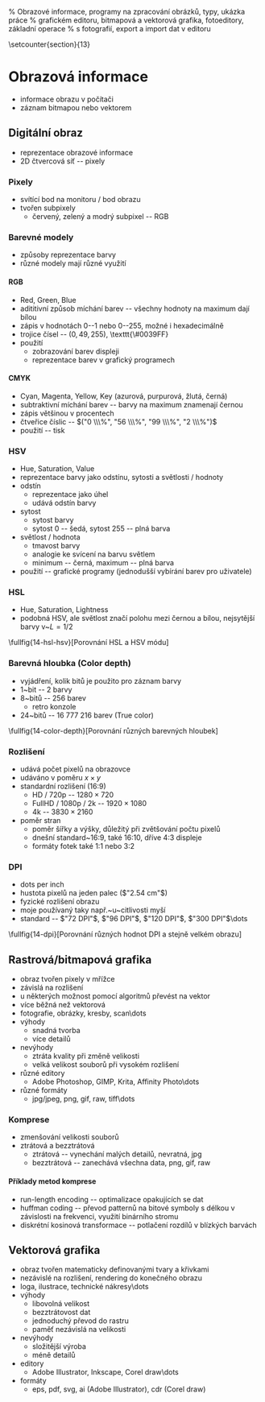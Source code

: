 % Obrazové informace, programy na zpracování obrázků, typy, ukázka práce
% grafickém editoru, bitmapová a vektorová grafika, fotoeditory, základní operace
% s fotografií, export a import dat v editoru

\setcounter{section}{13}
# Obrazová informace
- informace obrazu v počítači
- záznam bitmapou nebo vektorem

## Digitální obraz
- reprezentace obrazové informace
- 2D čtvercová síť -- pixely

### Pixely
- svítící bod na monitoru / bod obrazu
- tvořen subpixely
	- červený, zelený a modrý subpixel -- RGB

### Barevné modely
- způsoby reprezentace barvy
- různé modely mají různé využití

#### RGB
- Red, Green, Blue
- adititivní způsob míchání barev -- všechny hodnoty na maximum dají bílou
- zápis v hodnotách 0--1 nebo 0--255, možné i hexadecimálně
- trojice čísel -- $(0, 49, 255)$, \texttt{\\#0039FF}
- použití
	- zobrazování barev displeji
	- reprezentace barev v grafický programech

#### CMYK
- Cyan, Magenta, Yellow, Key (azurová, purpurová, žlutá, černá)
- subtraktivní míchání barev -- barvy na maximum znamenají černou
- zápis většinou v procentech
- čtveřice číslic -- $("0 \\\%", "56 \\\%", "99 \\\%", "2 \\\%")$
- použití -- tisk

### HSV
- Hue, Saturation, Value
- reprezentace barvy jako odstínu, sytosti a světlosti / hodnoty
- odstín
	- reprezentace jako úhel
	- udává odstín barvy
- sytost
	- sytost barvy
	- sytost 0 -- šedá, sytost 255 -- plná barva
- světlost / hodnota
	- tmavost barvy
	- analogie ke svícení na barvu světlem
	- minimum -- černá, maximum -- plná barva
- použití -- grafické programy (jednodušší vybírání barev pro uživatele)

### HSL
- Hue, Saturation, Lightness
- podobná HSV, ale světlost značí polohu mezi černou a bílou, nejsytější barvy v~$L=1/2$

\fullfig{14-hsl-hsv}[Porovnání HSL a HSV módu]

### Barevná hloubka (Color depth)
- vyjádření, kolik bitů je použito pro záznam barvy
- 1~bit -- 2 barvy
- 8~bitů -- 256 barev
	- retro konzole
- 24~bitů -- $16~777~216$ barev (True color)

\fullfig{14-color-depth}[Porovnání různých barevných hloubek]

### Rozlišení
- udává počet pixelů na obrazovce
- udáváno v poměru $x\times y$
- standardní rozlišení (16:9)
	- HD / 720p -- $1280\times 720$
	- FullHD / 1080p / 2k -- $1920\times 1080$
	- 4k -- $3830\times 2160$
- poměr stran
	- poměr šířky a výšky, důležitý při zvětšování počtu pixelů
	- dnešní standard~16:9, také 16:10, dříve 4:3 displeje
	- formáty fotek také 1:1 nebo 3:2

### DPI
- dots per inch
- hustota pixelů na jeden palec ($"2.54 cm"$)
- fyzické rozlišení obrazu
- moje používaný taky např.~u~citlivosti myší
- standard -- $"72 DPI"$, $"96 DPI"$, $"120 DPI"$, $"300 DPI"$\dots

\fullfig{14-dpi}[Porovnání různých hodnot DPI a stejně velkém obrazu]

## Rastrová/bitmapová grafika
- obraz tvořen pixely v mřížce
- závislá na rozlišení
- u některých možnost pomocí algoritmů převést na vektor
- více běžná než vektorová
- fotografie, obrázky, kresby, scan\dots
- výhody
	- snadná tvorba
	- více detailů
- nevýhody
	- ztráta kvality při změně velikosti
	- velká velikost souborů při vysokém rozlišení
- různé editory
	- Adobe Photoshop, GIMP, Krita, Affinity Photo\dots
- různé formáty
	- jpg/jpeg, png, gif, raw, tiff\dots

### Komprese
- zmenšování velikosti souborů
- ztrátová a bezztrátová
	- ztrátová -- vynechání malých detailů, nevratná, jpg
	- bezztrátová -- zanechává všechna data, png, gif, raw

#### Příklady metod komprese
- run-length encoding -- optimalizace opakujících se dat
- huffman coding -- převod patternů na bitové symboly s délkou v závislosti na frekvenci, využití binárního stromu
- diskrétní kosinová transformace -- potlačení rozdílů v blízkých barvách

## Vektorová grafika
- obraz tvořen matematicky definovanými tvary a křivkami
- nezávislé na rozlišení, rendering do konečného obrazu
- loga, ilustrace, technické nákresy\dots
- výhody
	- libovolná velikost
	- bezztrátovost dat
	- jednoduchý převod do rastru
	- paměť nezávislá na velikosti
- nevýhody
	- složitější výroba
	- méně detailů
- editory
	- Adobe Illustrator, Inkscape, Corel draw\dots
- formáty
	- eps, pdf, svg, ai (Adobe Illustrator), cdr (Corel draw)
